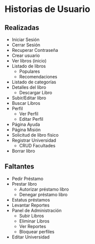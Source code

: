 # Historias de Usuario

## Realizadas

-   Iniciar Sesión
-   Cerrar Sesión
-   Recuperar Contraseña
-   Crear usuario
-   Ver libros (inicio)
-   Listado de libros
    -   Populares
    -   Recomendaciones
-   Listado de categorías
-   Detalles del libro
    -   Descargar Libro
-   Subir/Editar libro
-   Buscar Libros
-   Perfil
    -   Ver Perfil
    -   Editar Perfil
-   Página Ayuda
-   Página Misión
-   Solicitud de libro físico
-   Registrar Universidad
    -   CRUD Facultades
-   Borrar libro

## Faltantes

-   Pedir Préstamo
-   Prestar libro
    -   Autorizar préstamo libro
    -   Denegar préstamo libro
-   Estatus préstamos
-   Levantar Reportes
-   Panel de Administración
    -   Subir Libros
    -   Eliminar Libros
    -   Ver Reportes
    -   Bloquear perfiles
-   Editar Universidad
